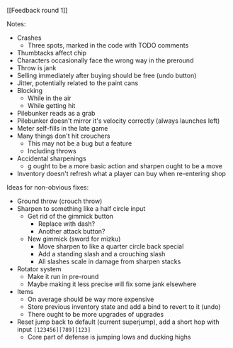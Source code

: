 [[Feedback round 1]]


Notes:

- Crashes
	- Three spots, marked in the code with TODO comments
- Thumbtacks affect chip
- Characters occasionally face the wrong way in the preround
- Throw is jank
- Selling immediately after buying should be free (undo button)
- Jitter, potentially related to the paint cans
- Blocking
	- While in the air
	- While getting hit
- Pilebunker reads as a grab
- Pilebunker doesn't mirror it's velocity correctly (always launches left)
- Meter self-fills in the late game
- Many things don't hit crouchers
	- This may not be a bug but a feature
	- Including throws
- Accidental sharpenings
	- g ought to be a more basic action and sharpen ought to be a move
- Inventory doesn't refresh what a player can buy when re-entering shop


Ideas for non-obvious fixes:

- Ground throw (crouch throw)
- Sharpen to something like a half circle input
    - Get rid of the gimmick button
        - Replace with dash?
        - Another attack button?
    - New gimmick (sword for mizku)
        - Move sharpen to like a quarter circle back special
        - Add a standing slash and a crouching slash
        - All slashes scale in damage from sharpen stacks
- Rotator system
    - Make it run in pre-round
    - Maybe making it less precise will fix some jank elsewhere
- Items 
    - On average should be way more expensive
    - Store previous inventory state and add a bind to revert to it (undo)
    - There ought to be more upgrades of upgrades
- Reset jump back to default (current superjump), add a short hop with input `[123456][789][123]`
    - Core part of defense is jumping lows and ducking highs


